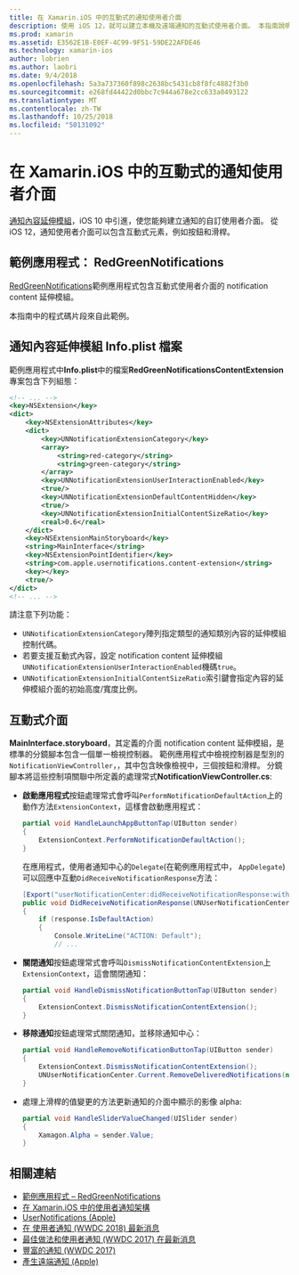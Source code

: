 ```yaml
---
title: 在 Xamarin.iOS 中的互動式的通知使用者介面
description: 使用 iOS 12，就可以建立本機及遠端通知的互動式使用者介面。 本指南說明如何使用 Xamarin.iOS 中使用這些功能。
ms.prod: xamarin
ms.assetid: E3562E1B-E0EF-4C99-9F51-59DE22AFDE46
ms.technology: xamarin-ios
author: lobrien
ms.author: laobri
ms.date: 9/4/2018
ms.openlocfilehash: 5a3a737360f898c2638bc5431cb8f8fc4882f3b0
ms.sourcegitcommit: e268fd44422d0bbc7c944a678e2cc633a0493122
ms.translationtype: MT
ms.contentlocale: zh-TW
ms.lasthandoff: 10/25/2018
ms.locfileid: "50131092"
---
```

# <a name="interactive-notification-user-interfaces-in-xamarinios"></a>在 Xamarin.iOS 中的互動式的通知使用者介面

[通知內容延伸模組](~/ios/platform/user-notifications/advanced-user-notifications.md)，iOS 10 中引進，使您能夠建立通知的自訂使用者介面。 從 iOS 12，通知使用者介面可以包含互動式元素，例如按鈕和滑桿。

## <a name="sample-app-redgreennotifications"></a>範例應用程式： RedGreenNotifications

[RedGreenNotifications](https://developer.xamarin.com/samples/monotouch/iOS12/RedGreenNotifications)範例應用程式包含互動式使用者介面的 notification content 延伸模組。

本指南中的程式碼片段來自此範例。

## <a name="notification-content-extension-infoplist-file"></a>通知內容延伸模組 Info.plist 檔案

範例應用程式中**Info.plist**中的檔案**RedGreenNotificationsContentExtension**專案包含下列組態：

```xml
<!-- ... -->
<key>NSExtension</key>
<dict>
    <key>NSExtensionAttributes</key>
    <dict>
        <key>UNNotificationExtensionCategory</key>
        <array>
            <string>red-category</string>
            <string>green-category</string>
        </array>
        <key>UNNotificationExtensionUserInteractionEnabled</key>
        <true/>
        <key>UNNotificationExtensionDefaultContentHidden</key>
        <true/>
        <key>UNNotificationExtensionInitialContentSizeRatio</key>
        <real>0.6</real>
    </dict>
    <key>NSExtensionMainStoryboard</key>
    <string>MainInterface</string>
    <key>NSExtensionPointIdentifier</key>
    <string>com.apple.usernotifications.content-extension</string>
    <key></key>
    <true/>
</dict>
<!-- ... -->
```

請注意下列功能：

- `UNNotificationExtensionCategory`陣列指定類型的通知類別內容的延伸模組控制代碼。
- 若要支援互動式內容，設定 notification content 延伸模組`UNNotificationExtensionUserInteractionEnabled`機碼`true`。
- `UNNotificationExtensionInitialContentSizeRatio`索引鍵會指定內容的延伸模組介面的初始高度/寬度比例。

## <a name="interactive-interface"></a>互動式介面

**MainInterface.storyboard**，其定義的介面 notification content 延伸模組，是標準的分鏡腳本包含一個單一檢視控制器。 範例應用程式中檢視控制器是型別的`NotificationViewController`，，其中包含映像檢視中，三個按鈕和滑桿。 分鏡腳本將這些控制項關聯中所定義的處理常式**NotificationViewController.cs**:

- **啟動應用程式**按鈕處理常式會呼叫`PerformNotificationDefaultAction`上的動作方法`ExtensionContext`，這樣會啟動應用程式：

    ```csharp
    partial void HandleLaunchAppButtonTap(UIButton sender)
    {
        ExtensionContext.PerformNotificationDefaultAction();
    }
    ```

    在應用程式，使用者通知中心的`Delegate`(在範例應用程式中， `AppDelegate`) 可以回應中互動`DidReceiveNotificationResponse`方法：

    ```csharp
    [Export("userNotificationCenter:didReceiveNotificationResponse:withCompletionHandler:")]
    public void DidReceiveNotificationResponse(UNUserNotificationCenter center, UNNotificationResponse response, System.Action completionHandler)
    {
        if (response.IsDefaultAction)
        {
            Console.WriteLine("ACTION: Default");
            // ...
    ```

- **關閉通知**按鈕處理常式會呼叫`DismissNotificationContentExtension`上`ExtensionContext`，這會關閉通知：

    ```csharp
    partial void HandleDismissNotificationButtonTap(UIButton sender)
    {
        ExtensionContext.DismissNotificationContentExtension();
    }
    ```

- **移除通知**按鈕處理常式關閉通知，並移除通知中心：

    ```csharp
    partial void HandleRemoveNotificationButtonTap(UIButton sender)
    {
        ExtensionContext.DismissNotificationContentExtension();
        UNUserNotificationCenter.Current.RemoveDeliveredNotifications(new string[] { notification.Request.Identifier });
    }
    ```

- 處理上滑桿的值變更的方法更新通知的介面中顯示的影像 alpha:

    ```csharp
    partial void HandleSliderValueChanged(UISlider sender)
    {
        Xamagon.Alpha = sender.Value;
    }
    ```

## <a name="related-links"></a>相關連結

- [範例應用程式 – RedGreenNotifications](https://developer.xamarin.com/samples/monotouch/iOS12/RedGreenNotifications)
- [在 Xamarin.iOS 中的使用者通知架構](~/ios/platform/user-notifications/index.md)
- [UserNotifications (Apple)](https://developer.apple.com/documentation/usernotifications?language=objc)
- [在 使用者通知 (WWDC 2018) 最新消息](https://developer.apple.com/videos/play/wwdc2018/710/)
- [最佳做法和使用者通知 (WWDC 2017) 在最新消息](https://developer.apple.com/videos/play/wwdc2017/708/)
- [豐富的通知 (WWDC 2017)](https://developer.apple.com/videos/play/wwdc2017/817/)
- [產生遠端通知 (Apple)](https://developer.apple.com/documentation/usernotifications/setting_up_a_remote_notification_server/generating_a_remote_notification)
